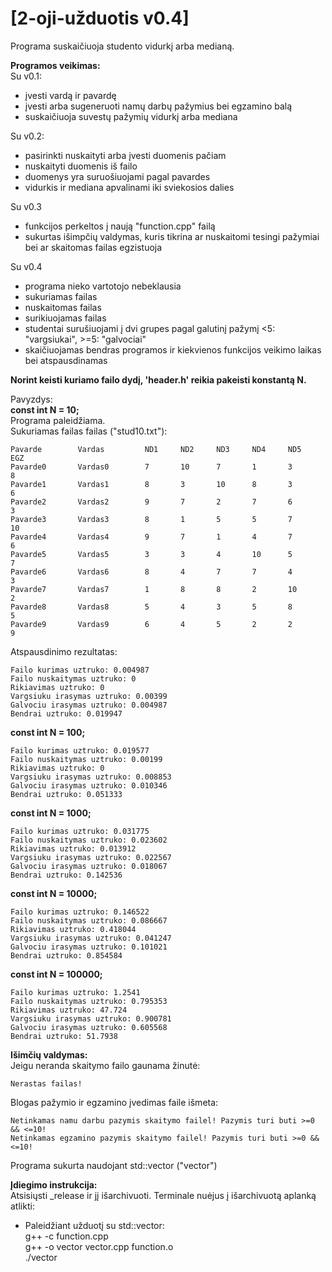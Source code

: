 # [2-oji-užduotis v0.4]

Programa suskaičiuoja studento vidurkį arba medianą.

**Programos veikimas:**\
Su v0.1:
- įvesti vardą ir pavardę
- įvesti arba sugeneruoti namų darbų pažymius bei egzamino balą
- suskaičiuoja suvestų pažymių vidurkį arba mediana

Su v0.2:
- pasirinkti nuskaityti arba įvesti duomenis pačiam
- nuskaityti duomenis iš failo
- duomenys yra suruošiuojami pagal pavardes
- vidurkis ir mediana apvalinami iki sviekosios dalies

Su v0.3
- funkcijos perkeltos į naują "function.cpp" failą
- sukurtas išimpčių valdymas, kuris tikrina ar nuskaitomi tesingi pažymiai bei ar skaitomas failas egzistuoja

Su v0.4
- programa nieko vartotojo nebeklausia
- sukuriamas failas
- nuskaitomas failas
- surikiuojamas failas
- studentai surušiuojami į dvi grupes pagal galutinį pažymį <5: "vargsiukai", >=5: "galvociai"
- skaičiuojamas bendras programos ir kiekvienos funkcijos veikimo laikas bei atspausdinamas

**Norint keisti kuriamo failo dydį, 'header.h' reikia pakeisti konstantą N.**

Pavyzdys:\
**const int N = 10;**\
Programa paleidžiama.\
Sukuriamas failas failas ("stud10.txt"):
```
Pavarde        Vardas         ND1     ND2     ND3     ND4     ND5     EGZ
Pavarde0       Vardas0        7       10      7       1       3       8
Pavarde1       Vardas1        8       3       10      8       3       6
Pavarde2       Vardas2        9       7       2       7       6       3
Pavarde3       Vardas3        8       1       5       5       7       10
Pavarde4       Vardas4        9       7       1       4       7       6
Pavarde5       Vardas5        3       3       4       10      5       7
Pavarde6       Vardas6        8       4       7       7       4       3
Pavarde7       Vardas7        1       8       8       2       10      2
Pavarde8       Vardas8        5       4       3       5       8       5
Pavarde9       Vardas9        6       4       5       2       2       9
```
Atspausdinimo rezultatas:
```
Failo kurimas uztruko: 0.004987
Failo nuskaitymas uztruko: 0
Rikiavimas uztruko: 0
Vargsiuku irasymas uztruko: 0.00399
Galvociu irasymas uztruko: 0.004987
Bendrai uztruko: 0.019947
```
**const int N = 100;**
```
Failo kurimas uztruko: 0.019577
Failo nuskaitymas uztruko: 0.00199
Rikiavimas uztruko: 0
Vargsiuku irasymas uztruko: 0.008853
Galvociu irasymas uztruko: 0.010346
Bendrai uztruko: 0.051333
```
**const int N = 1000;**
```
Failo kurimas uztruko: 0.031775
Failo nuskaitymas uztruko: 0.023602
Rikiavimas uztruko: 0.013912
Vargsiuku irasymas uztruko: 0.022567
Galvociu irasymas uztruko: 0.018067
Bendrai uztruko: 0.142536
```
**const int N = 10000;**
```
Failo kurimas uztruko: 0.146522
Failo nuskaitymas uztruko: 0.086667
Rikiavimas uztruko: 0.418044
Vargsiuku irasymas uztruko: 0.041247
Galvociu irasymas uztruko: 0.101021
Bendrai uztruko: 0.854584
```
**const int N = 100000;**
```
Failo kurimas uztruko: 1.2541
Failo nuskaitymas uztruko: 0.795353
Rikiavimas uztruko: 47.724
Vargsiuku irasymas uztruko: 0.900781
Galvociu irasymas uztruko: 0.605568
Bendrai uztruko: 51.7938
```
**Išimčių valdymas:**\
Jeigu neranda skaitymo failo gaunama žinutė:
```
Nerastas failas!
```
Blogas pažymio ir egzamino įvedimas faile išmeta:
```
Netinkamas namu darbu pazymis skaitymo failel! Pazymis turi buti >=0 && <=10!
Netinkamas egzamino pazymis skaitymo failel! Pazymis turi buti >=0 && <=10!
```
Programa sukurta naudojant std::vector ("vector")

**Įdiegimo instrukcija:**\
Atsisiųsti _release ir jį išarchivuoti. Terminale nuėjus į išarchivuotą aplanką atlikti:
- Paleidžiant užduotį su std::vector:\
g++ -c function.cpp\
g++ -o vector vector.cpp function.o\
./vector
